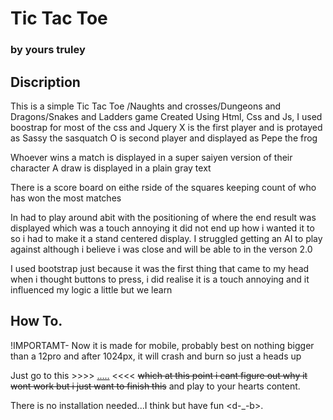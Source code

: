 

# Tic Tac Toe
### by yours truley



## Discription

This is a simple Tic Tac Toe /Naughts and crosses/Dungeons and Dragons/Snakes and Ladders game 
Created Using Html, Css and Js, I used boostrap for most of the css and Jquery
X is the first player and is protayed as Sassy the sasquatch 
O is second player and displayed as Pepe the frog 

Whoever wins a match is displayed in a super saiyen version of their character
A draw is displayed in a plain gray text 

There is a score board on eithe rside of the squares keeping count of who has won the most matches

In had to play around abit with the positioning of where the end result was displayed which was a touch annoying it did not end up 
how i wanted it to so i had to make it a stand centered display.
I struggled getting an AI to play against although i believe i was close and will be able to in the verson 2.0

I used bootstrap just because it was the first thing that came to my head when i thought buttons to press, i did realise it is a touch annoying and it influenced my logic a little but we learn

## How To.

!IMPORTAMT-  Now it is made for mobile, probably best on nothing bigger than a 12pro and after 1024px, it will crash and burn so just a heads up

Just go to this >>>> [.....](https://tsharliz-joma.github.io/TicYourTacMyToe/) <<<<  ~~which at this point i cant figure out why it wont work but i just want to finish this~~ and play to your hearts content.

There is no installation needed...I think but have fun <d-_-b>.
